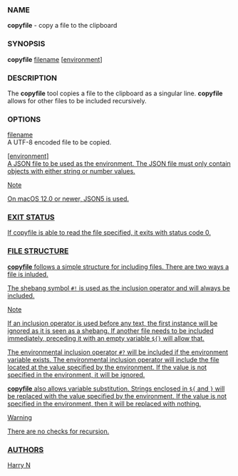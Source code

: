 ### NAME  
**copyfile** - copy a file to the clipboard

### SYNOPSIS  
**copyfile** <u>filename</u> [<u>environment</u>]

### DESCRIPTION
The **copyfile** tool copies a file to the clipboard as a singular line.
**copyfile** allows for other files to be included recursively.

### OPTIONS
<u>filename</u>  
A UTF-8 encoded file to be copied.

[<u>environment]  
A JSON file to be used as the environment.
The JSON file must only contain objects with either string or number values.

> [!NOTE]  
> On macOS 12.0 or newer, JSON5 is used.

### EXIT STATUS  
If copyfile is able to read the file specified, it exits with status code 0.

### FILE STRUCTURE  
**copyfile** follows a simple structure for including files.
There are two ways a file is inluded.

The shebang symbol `#!` is used as the inclusion operator and will always be included.
> [!NOTE]  
> If an inclusion operator is used before any text, the first instance will be ignored as it is seen as a shebang.
> If another file needs to be included immediately, preceding it with an empty variable `${}` will allow that.

The environmental inclusion operator `#?` will be included if the environment variable exists.
The environmental inclusion operator will include the file located at the value specified by the environment.
If the value is not specified in the environment, it will be ignored.

**copyfile** also allows variable substitution.
Strings enclosed in `${` and `}` will be replaced with the value specified by the environment.
If the value is not specified in the environment, then it will be replaced with nothing.

> [!WARNING]  
> There are no checks for recursion.

### AUTHORS  
Harry N
